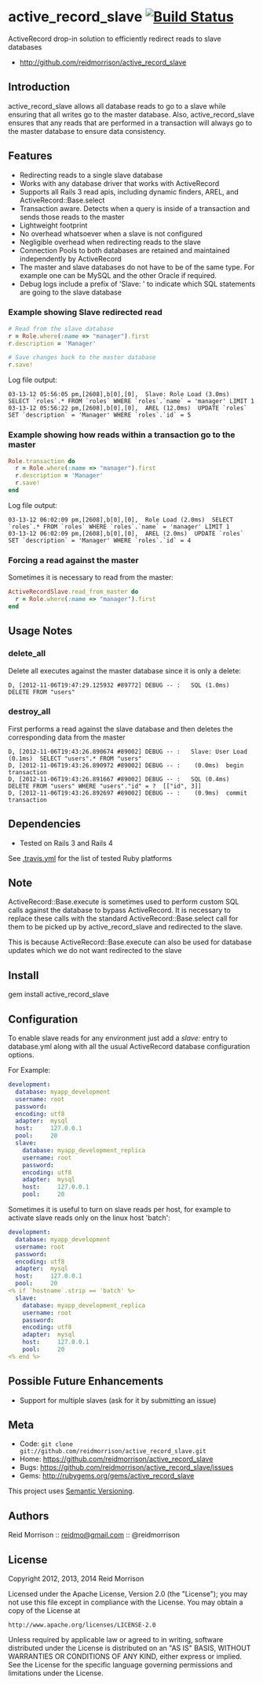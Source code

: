 active_record_slave [![Build Status](https://secure.travis-ci.org/reidmorrison/active_record_slave.png?branch=master)](http://travis-ci.org/reidmorrison/active_record_slave)
===================

ActiveRecord drop-in solution to efficiently redirect reads to slave databases

* http://github.com/reidmorrison/active_record_slave

## Introduction

active_record_slave allows all database reads to go to a slave while ensuring
that all writes go to the master database. Also, active_record_slave ensures that
any reads that are performed in a transaction will always go to the master
database to ensure data consistency.

## Features

* Redirecting reads to a single slave database
* Works with any database driver that works with ActiveRecord
* Supports all Rails 3 read apis, including dynamic finders, AREL, and ActiveRecord::Base.select
* Transaction aware. Detects when a query is inside of a transaction and sends
  those reads to the master
* Lightweight footprint
* No overhead whatsoever when a slave is not configured
* Negligible overhead when redirecting reads to the slave
* Connection Pools to both databases are retained and maintained independently by ActiveRecord
* The master and slave databases do not have to be of the same type.
  For example one can be MySQL and the other Oracle if required.
* Debug logs include a prefix of 'Slave: ' to indicate which SQL statements are going
  to the slave database

### Example showing Slave redirected read

```ruby
# Read from the slave database
r = Role.where(:name => "manager").first
r.description = 'Manager'

# Save changes back to the master database
r.save!
```

Log file output:

    03-13-12 05:56:05 pm,[2608],b[0],[0],  Slave: Role Load (3.0ms)  SELECT `roles`.* FROM `roles` WHERE `roles`.`name` = 'manager' LIMIT 1
    03-13-12 05:56:22 pm,[2608],b[0],[0],  AREL (12.0ms)  UPDATE `roles` SET `description` = 'Manager' WHERE `roles`.`id` = 5

### Example showing how reads within a transaction go to the master

```ruby
Role.transaction do
  r = Role.where(:name => "manager").first
  r.description = 'Manager'
  r.save!
end
```

Log file output:

    03-13-12 06:02:09 pm,[2608],b[0],[0],  Role Load (2.0ms)  SELECT `roles`.* FROM `roles` WHERE `roles`.`name` = 'manager' LIMIT 1
    03-13-12 06:02:09 pm,[2608],b[0],[0],  AREL (2.0ms)  UPDATE `roles` SET `description` = 'Manager' WHERE `roles`.`id` = 4

### Forcing a read against the master

Sometimes it is necessary to read from the master:

```ruby
ActiveRecordSlave.read_from_master do
  r = Role.where(:name => "manager").first
end
```

## Usage Notes

### delete_all

Delete all executes against the master database since it is only a delete:

```
D, [2012-11-06T19:47:29.125932 #89772] DEBUG -- :   SQL (1.0ms)  DELETE FROM "users"
```

### destroy_all

First performs a read against the slave database and then deletes the corresponding
data from the master

```
D, [2012-11-06T19:43:26.890674 #89002] DEBUG -- :   Slave: User Load (0.1ms)  SELECT "users".* FROM "users"
D, [2012-11-06T19:43:26.890972 #89002] DEBUG -- :    (0.0ms)  begin transaction
D, [2012-11-06T19:43:26.891667 #89002] DEBUG -- :   SQL (0.4ms)  DELETE FROM "users" WHERE "users"."id" = ?  [["id", 3]]
D, [2012-11-06T19:43:26.892697 #89002] DEBUG -- :    (0.9ms)  commit transaction
```

## Dependencies

* Tested on Rails 3 and Rails 4

See [.travis.yml](https://github.com/reidmorrison/active_record_slave/.travis.yml) for the list of tested Ruby platforms

## Note

ActiveRecord::Base.execute is sometimes used to perform custom SQL calls against
the database to bypass ActiveRecord. It is necessary to replace these calls
with the standard ActiveRecord::Base.select call for them to be picked up by
active_record_slave and redirected to the slave.

This is because ActiveRecord::Base.execute can also be used for database updates
which we do not want redirected to the slave

## Install

  gem install active_record_slave

## Configuration

To enable slave reads for any environment just add a _slave:_ entry to database.yml
along with all the usual ActiveRecord database configuration options.

For Example:

```yaml
development:
  database: myapp_development
  username: root
  password:
  encoding: utf8
  adapter:  mysql
  host:     127.0.0.1
  pool:     20
  slave:
    database: myapp_development_replica
    username: root
    password:
    encoding: utf8
    adapter:  mysql
    host:     127.0.0.1
    pool:     20
```

Sometimes it is useful to turn on slave reads per host, for example to activate
slave reads only on the linux host 'batch':

```yaml
development:
  database: myapp_development
  username: root
  password:
  encoding: utf8
  adapter:  mysql
  host:     127.0.0.1
  pool:     20
<% if `hostname`.strip == 'batch' %>
  slave:
    database: myapp_development_replica
    username: root
    password:
    encoding: utf8
    adapter:  mysql
    host:     127.0.0.1
    pool:     20
<% end %>
```

## Possible Future Enhancements

* Support for multiple slaves (ask for it by submitting an issue)

Meta
----

* Code: `git clone git://github.com/reidmorrison/active_record_slave.git`
* Home: <https://github.com/reidmorrison/active_record_slave>
* Bugs: <https://github.com/reidmorrison/active_record_slave/issues>
* Gems: <http://rubygems.org/gems/active_record_slave>

This project uses [Semantic Versioning](http://semver.org/).

Authors
-------

Reid Morrison :: reidmo@gmail.com :: @reidmorrison

License
-------

Copyright 2012, 2013, 2014 Reid Morrison

Licensed under the Apache License, Version 2.0 (the "License");
you may not use this file except in compliance with the License.
You may obtain a copy of the License at

    http://www.apache.org/licenses/LICENSE-2.0

Unless required by applicable law or agreed to in writing, software
distributed under the License is distributed on an "AS IS" BASIS,
WITHOUT WARRANTIES OR CONDITIONS OF ANY KIND, either express or implied.
See the License for the specific language governing permissions and
limitations under the License.
